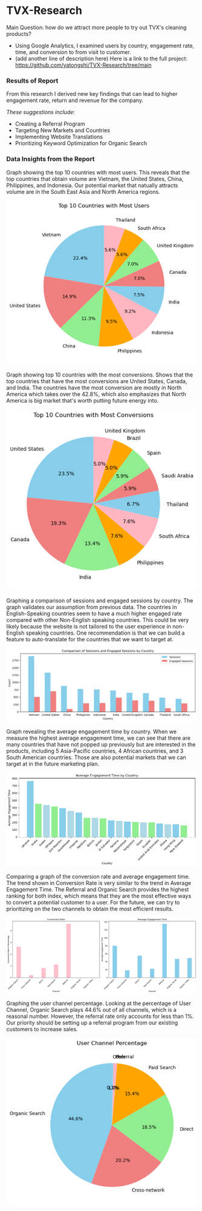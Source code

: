 # TVX-Research
Main Question: how do we attract more people to try out TVX's cleaning products?
* Using Google Analytics, I examined users by country, engagement rate, time, and conversion to from visit to customer.
* (add another line of description here)
Here is a link to the full project: https://github.com/yatongshi/TVX-Research/tree/main <br />
  
### Results of Report
From this research I derived new key findings that can lead to higher engagement rate, return and revenue for the company. <br />

_These suggestions include:_
* Creating a Referral Program
* Targeting New Markets and Countries
* Implementing Website Translations
* Prioritizing Keyword Optimization for Organic Search

### Data Insights from the Report
Graph showing the top 10 countries with most users. This reveals that the top countries that obtain volume are Vietnam, the United States, China, Philippines, and Indonesia. Our potential market that natually attracts volume are in the South East Asia and North America regions.

![TVX-Research](images/output_28_0.png)
<br>

Graph showing top 10 countries with the most conversions. Shows that the top countries that have the most conversions are United States, Canada, and India. The countries have the most conversion are mostly in North America which takes over the 42.8%, which also emphasizes that North America is big market that's worth putting future energy into.

![TVX-Research](images/output_33_0.png)
<br>

Graphing a comparison of sessions and engaged sessions by country. The graph validates our assumption from previous data. The countries in English-Speaking countries seem to have a much higher engaged rate compared with other Non-English speaking countries. This could be very likely because the website is not tailored to the user experience in non-English speaking countries. One recommendation is that we can build a feature to auto-translate for the countries that we want to target at.

![TVX-Research](images/output_41_0.png)
<br> 

Graph revealing the average engagement time by country. When we measure the highest average engagement time, we can see that there are many countries that have not popped up previously but are interested in the products, including 5 Asia-Pacific countries, 4 African countries, and 3 South American countries. Those are also potential markets that we can target at in the future marketing plan.

![TVX-Research](images/output_47_0.png)
<br>

Comparing a graph of the conversion rate and average engagement time. The trend shown in Conversion Rate is very similar to the trend in Average Engagement Time. The Referral and Organic Search provides the highest ranking for both index, which means that they are the most effective ways to convert a potential customer to a user. For the future, we can try to prioritizing on the two channels to obtain the most efficient results. 

![TVX-Research](images/output_58_0.png)
<br>

Graphing the user channel percentage. Looking at the percentage of User Channel, Organic Search plays 44.6% out of all channels, which is a reasonal number. However, the referral rate only accounts for less than 1%. Our priority should be setting up a referral program from our existing customers to increase sales. 

![TVX-Research](images/output_63_0.png)
<br>
